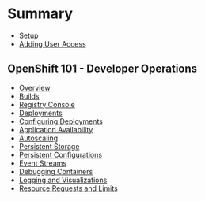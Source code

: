 # Summary

* [Setup](openshift101/01_setup.md)
* [Adding User Access](openshift101/01_adding_team_members.md)

OpenShift 101 - Developer Operations
---

* [Overview](openshift101/readme.md)
* [Builds](openshift101/01_builds.md)
* [Registry Console](openshift101/02_registry_console.md)
* [Deployments](openshift101/03_deployment.md)
* [Configuring Deployments](openshift101/04_configuring_deployments.md)
* [Application Availability](openshift101/04_application_availability.md)
* [Autoscaling](openshift101/05_autoscaling.md)
* [Persistent Storage](openshift101/06_persistent_storage.md)
* [Persistent Configurations](openshift101/07_persistent_configurations.md)
* [Event Streams](openshift101/08_event_streams.md)
* [Debugging Containers](openshift101/09_debugging_containers.md)
* [Logging and Visualizations](openshift101/10_logging_and_visualizations.md)
* [Resource Requests and Limits](openshift101/11_resource_management.md)
<!-- there appears to be a bug with rc, unable to make the webhooks -->
<!-- * [Pod Lifecycle](openshift101/12_pod_lifecycle.md) -->
